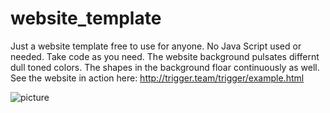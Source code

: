 # website_template
Just a website template free to use for anyone. No Java Script used or needed. Take code as you need.
The website background pulsates differnt dull toned colors. The shapes in the background floar continuously as well.
See the website in action here: http://trigger.team/trigger/example.html

![picture](http://trigger.team/eRNldWJ.png)
